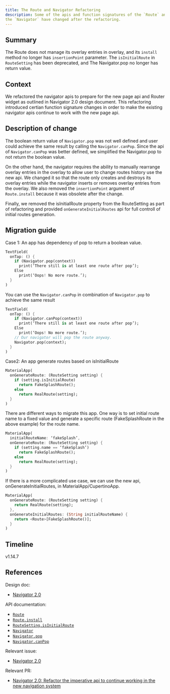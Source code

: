 ```yaml
---
title: The Route and Navigator Refactoring
description: Some of the apis and function signatures of the `Route` and
the `Navigator` have changed after the refactoring.
---
```


## Summary

The Route does not manage its overlay entries in overlay, and its
`install` method no longer has `insertionPoint` parameter. The
`isInitialRoute` in `RouteSetting` has been deprecated, and The Navigator.pop
no longer has return value. 

## Context

We refactored the navigator apis to prepare for the new page api and
Router widget as outlined in Navigator 2.0 design document. This refactoring
introduced certian function signature changes in order to make the existing
navigator apis continue to work with the new page api.


## Description of change

The boolean return value of `Navigator.pop` was not well defined and user
could achieve the same result by calling the `Navigator.canPop`. Since
the api of `Navigator.canPop` was better defined, we simplified the
Navigator.pop to not return the boolean value.
 
On the other hand, the navigator requires the ability to manually rearrange
overlay entries in the overlay to allow user to change routes history use the
new api. We changed it so that the route only creates and destroys its overlay
entries while the navigator inserts or removes overlay entries from the overlay.
We also removed the `insertionPoint` argument of `Route.install` because it was
obsolete after the change.
 
Finally, we removed the isInitialRoute property from the RouteSetting as part of
refactoring and provided `onGenerateInitialRoutes` api for full controll of
initial routes generation.


## Migration guide

Case 1: An app has dependency of pop to return a boolean value.

<!-- skip -->
```dart
TextField(
  onTap: () {
    if (Navigator.pop(context))
      print(‘There still is at least one route after pop’);
    Else
      print(‘Oops! No more route.’);
  }
)

```

You can use the `Navigator.canPop` in combination of `Navigator.pop` to achieve
the same result

<!-- skip -->
```dart
TextField(
  onTap: () {
    if (Navigator.canPop(context))
      print(‘There still is at least one route after pop’);
    Else
      print(‘Oops! No more route.’);
    // Our navigator will pop the route anyway.
    Navigator.pop(context);
  }
)
```


Case2: An app generate routes based on isInitialRoute

<!-- skip -->
```dart
MaterialApp(
  onGenerateRoute: (RouteSetting setting) {
    if (setting.isInitialRoute)
      return FakeSplashRoute();
    else
      return RealRoute(setting);
  }
)
```

There are different ways to migrate this app. One way is to set initial route name
to a fixed value and generate a specific route (FakeSplashRoute in the above example)
for the route name.

<!-- skip -->
```dart
MaterialApp(
  initialRouteName: ‘fakeSplash’,
  onGenerateRoute: (RouteSetting setting) {
    if (setting.name == ‘fakeSplash’)
      return FakeSplashRoute();
    else
      return RealRoute(setting);
  }
)
```

If there is a more complicated use case, we can use the new api, onGenerateInitialRoutes,
in MaterialApp/CupertinoApp.

<!-- skip -->
```dart
MaterialApp(
  onGenerateRoute: (RouteSetting setting) {
    return RealRoute(setting);
  },
  onGenerateInitialRoutes: (String initialRouteName) {
    return <Route>[FakeSplashRoute()];
  }
)
```

## Timeline

v1.14.7

## References

Design doc:
* [Navigator 2.0]

API documentation:
* [`Route`]
* [`Route.install`]
* [`RouteSetting.isInitialRoute`]
* [`Navigator`]
* [`Navigator.pop`]
* [`Navigator.canPop`]

Relevant issue:
* [Navigator 2.0]

Relevant PR:
* [Navigator 2.0: Refactor the imperative api to continue working in the new navigation system]

[Navigator 2.0]: /go/navigator-with-router
[`Route`]: {{site.api}}/flutter/widgets/Route-class.html
[`Route.install`]: {{site.api}}/flutter/widgets/Route/install.html
[`RouteSetting.isInitialRoute`]: {{site.api}}/flutter/widgets/RouteSettings/isInitialRoute.html
[`Navigator`]: {{site.api}}/flutter/widgets/Navigator-class.html
[`Navigator.pop`]: {{site.api}}/flutter/widgets/Navigator/pop.html
[`Navigator.canPop`]: {{site.api}}/flutter/widgets/Navigator/canPop.html
[Navigator 2.0: Refactor the imperative api to continue working in the new navigation system]: {{site.github}}/flutter/flutter/pull/44930
[Navigator 2.0]: {{site.github}}/flutter/flutter/issues/45938
